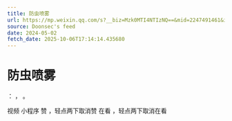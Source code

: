 ```yaml
---
title: 防虫喷雾
url: https://mp.weixin.qq.com/s?__biz=Mzk0MTI4NTIzNQ==&mid=2247491461&idx=2&sn=6015a9d8936904d58dfdcf4b9c9ded4c
source: Doonsec's feed
date: 2024-05-02
fetch_date: 2025-10-06T17:14:14.435680
---
```


# 防虫喷雾

：
，
。

视频
小程序
赞
，轻点两下取消赞
在看
，轻点两下取消在看